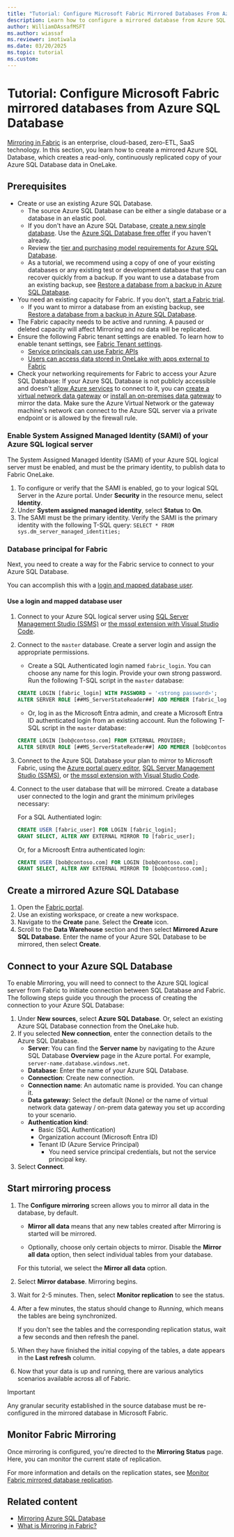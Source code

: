 ```yaml
---
title: "Tutorial: Configure Microsoft Fabric Mirrored Databases From Azure SQL Database"
description: Learn how to configure a mirrored database from Azure SQL Database in Microsoft Fabric.
author: WilliamDAssafMSFT
ms.author: wiassaf
ms.reviewer: imotiwala
ms.date: 03/20/2025
ms.topic: tutorial
ms.custom:
---
```


# Tutorial: Configure Microsoft Fabric mirrored databases from Azure SQL Database

[Mirroring in Fabric](overview.md) is an enterprise, cloud-based, zero-ETL, SaaS technology. In this section, you learn how to create a mirrored Azure SQL Database, which creates a read-only, continuously replicated copy of your Azure SQL Database data in OneLake.

## Prerequisites

- Create or use an existing Azure SQL Database.
    - The source Azure SQL Database can be either a single database or a database in an elastic pool.
    - If you don't have an Azure SQL Database, [create a new single database](/azure/azure-sql/database/single-database-create-quickstart?view=azuresql-db&preserve-view=true&tabs=azure-portal). Use the [Azure SQL Database free offer](/azure/azure-sql/database/free-offer?view=azuresql-db&preserve-view=true) if you haven't already.
    - Review the [tier and purchasing model requirements for Azure SQL Database](azure-sql-database.md#tier-and-purchasing-model-support).
    - As a tutorial, we recommend using a copy of one of your existing databases or any existing test or development database that you can recover quickly from a backup. If you want to use a database from an existing backup, see [Restore a database from a backup in Azure SQL Database](/azure/azure-sql/database/recovery-using-backups).
- You need an existing capacity for Fabric. If you don't, [start a Fabric trial](../../fundamentals/fabric-trial.md).
    - If you want to mirror a database from an existing backup, see [Restore a database from a backup in Azure SQL Database](/azure/azure-sql/database/recovery-using-backups).
    <!-- - [Enable Mirroring in your Microsoft Fabric tenant](enable-mirroring.md). You need an existing capacity for Fabric. If you don't, [start a Fabric trial](../../fundamentals/fabric-trial.md). -->
- The Fabric capacity needs to be active and running. A paused or deleted capacity will affect Mirroring and no data will be replicated.
- Ensure the following Fabric tenant settings are enabled. To learn how to enable tenant settings, see [Fabric Tenant settings](../../admin/about-tenant-settings.md).
    - [Service principals can use Fabric APIs](../../admin/service-admin-portal-developer.md#service-principals-can-use-fabric-apis)
    - [Users can access data stored in OneLake with apps external to Fabric](../../admin/tenant-settings-index.md#onelake-settings)
- Check your networking requirements for Fabric to access your Azure SQL Database: If your Azure SQL Database is not publicly accessible and doesn't [allow Azure services](/azure/azure-sql/database/network-access-controls-overview#allow-azure-services) to connect to it, you can [create a virtual network data gateway](/data-integration/vnet/create-data-gateways) or [install an on-premises data gateway](/data-integration/gateway/service-gateway-install) to mirror the data. Make sure the Azure Virtual Network or the gateway machine's network can connect to the Azure SQL server via a private endpoint or is allowed by the firewall rule.

### Enable System Assigned Managed Identity (SAMI) of your Azure SQL logical server

The System Assigned Managed Identity (SAMI) of your Azure SQL logical server must be enabled, and must be the primary identity, to publish data to Fabric OneLake.

1. To configure or verify that the SAMI is enabled, go to your logical SQL Server in the Azure portal. Under **Security** in the resource menu, select **Identity**.
1. Under **System assigned managed identity**, select **Status** to **On**.
1. The SAMI must be the primary identity. Verify the SAMI is the primary identity with the following T-SQL query: `SELECT * FROM sys.dm_server_managed_identities;`

### Database principal for Fabric

Next, you need to create a way for the Fabric service to connect to your Azure SQL Database.

You can accomplish this with a [login and mapped database user](#use-a-login-and-mapped-database-user).

#### Use a login and mapped database user

1. Connect to your Azure SQL logical server using [SQL Server Management Studio (SSMS)](/sql/ssms/download-sql-server-management-studio-ssms) or [the mssql extension with Visual Studio Code](/sql/tools/visual-studio-code/mssql-extensions?view=fabric&preserve-view=true).
1. Connect to the `master` database. Create a server login and assign the appropriate permissions.
    - Create a SQL Authenticated login named `fabric_login`. You can choose any name for this login. Provide your own strong password. Run the following T-SQL script in the `master` database:

    ```sql
    CREATE LOGIN [fabric_login] WITH PASSWORD = '<strong password>';
    ALTER SERVER ROLE [##MS_ServerStateReader##] ADD MEMBER [fabric_login];
    ```

    - Or, log in as the Microsoft Entra admin, and create a Microsoft Entra ID authenticated login from an existing account. Run the following T-SQL script in the `master` database:

    ```sql
    CREATE LOGIN [bob@contoso.com] FROM EXTERNAL PROVIDER;
    ALTER SERVER ROLE [##MS_ServerStateReader##] ADD MEMBER [bob@contoso.com];
    ```

1. Connect to the Azure SQL Database your plan to mirror to Microsoft Fabric, using the [Azure portal query editor](/azure/azure-sql/database/query-editor), [SQL Server Management Studio (SSMS)](/sql/ssms/download-sql-server-management-studio-ssms), or [the mssql extension with Visual Studio Code](/sql/tools/visual-studio-code/mssql-extensions?view=fabric&preserve-view=true).
1. Connect to the user database that will be mirrored. Create a database user connected to the login and grant the minimum privileges necessary:

    For a SQL Authentiated login:

    ```sql
    CREATE USER [fabric_user] FOR LOGIN [fabric_login];
    GRANT SELECT, ALTER ANY EXTERNAL MIRROR TO [fabric_user];
    ```
    
    Or, for a Microosft Entra authenticated login:

    ```sql
    CREATE USER [bob@contoso.com] FOR LOGIN [bob@contoso.com];
    GRANT SELECT, ALTER ANY EXTERNAL MIRROR TO [bob@contoso.com];
    ```

## Create a mirrored Azure SQL Database

1. Open the [Fabric portal](https://fabric.microsoft.com).
1. Use an existing workspace, or create a new workspace.
1. Navigate to the **Create** pane. Select the **Create** icon.  
1. Scroll to the **Data Warehouse** section and then select **Mirrored Azure SQL Database**. Enter the name of your Azure SQL Database to be mirrored, then select **Create**.

## Connect to your Azure SQL Database

To enable Mirroring, you will need to connect to the Azure SQL logical server from Fabric to initiate connection between SQL Database and Fabric. The following steps guide you through the process of creating the connection to your Azure SQL Database:

1. Under **New sources**, select **Azure SQL Database**. Or, select an existing Azure SQL Database connection from the OneLake hub.
1. If you selected **New connection**, enter the connection details to the Azure SQL Database.
   - **Server**: You can find the **Server name** by navigating to the Azure SQL Database **Overview** page in the Azure portal. For example, `server-name.database.windows.net`.
   - **Database**: Enter the name of your Azure SQL Database.
   - **Connection**: Create new connection.
   - **Connection name**: An automatic name is provided. You can change it.
   - **Data gateway:** Select the default (None) or the name of virtual network data gateway / on-prem data gateway you set up according to your scenario.
   - **Authentication kind**:
       - Basic (SQL Authentication)
       - Organization account (Microsoft Entra ID)  
       - Tenant ID (Azure Service Principal)
          - You need service principal credentials, but not the service principal key. 
1. Select **Connect**.

## Start mirroring process

1. The **Configure mirroring** screen allows you to mirror all data in the database, by default.

    - **Mirror all data** means that any new tables created after Mirroring is started will be mirrored. 

    - Optionally, choose only certain objects to mirror. Disable the **Mirror all data** option, then select individual tables from your database.

    For this tutorial, we select the **Mirror all data** option.

1. Select **Mirror database**. Mirroring begins.
1. Wait for 2-5 minutes. Then, select **Monitor replication** to see the status.
1. After a few minutes, the status should change to *Running*, which means the tables are being synchronized.

    If you don't see the tables and the corresponding replication status, wait a few seconds and then refresh the panel.
1. When they have finished the initial copying of the tables, a date appears in the **Last refresh** column.
1. Now that your data is up and running, there are various analytics scenarios available across all of Fabric.

> [!IMPORTANT]
> Any granular security established in the source database must be re-configured in the mirrored database in Microsoft Fabric.

## Monitor Fabric Mirroring

Once mirroring is configured, you're directed to the **Mirroring Status** page. Here, you can monitor the current state of replication.

For more information and details on the replication states, see [Monitor Fabric mirrored database replication](monitor.md).

## Related content

- [Mirroring Azure SQL Database](azure-sql-database.md)
- [What is Mirroring in Fabric?](overview.md)
